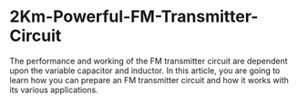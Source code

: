 # 2Km-Powerful-FM-Transmitter-Circuit
The performance and working of the FM transmitter circuit are dependent upon the variable capacitor and inductor. In this article, you are going to learn how you can prepare an FM transmitter circuit and how it works with its various applications.

